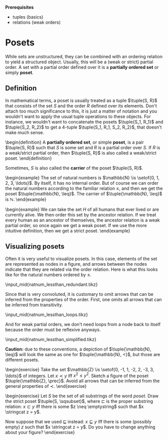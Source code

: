 **Prerequisites**

- tuples (basics)
- relations (weak orders)

# Posets

While sets are unstructured, they can be combined with an ordering relation to yield a structured object.
Usually, this will be a (weak or strict) partial order.
A set with a partial order defined over it is a **partially ordered set** or simply **poset**.

## Definition

In mathematical terms, a poset is usually treated as a tuple $\tuple{S, R}$ that consists of the set $S$ and the order $R$ defined over its elements.
Don't attach too much significance to this, it is just a matter of notation and you wouldn't want to apply the usual tuple operations to these objects.
For instance, we wouldn't want to concatenate the posets $\tuple{S_1, R_1}$ and $\tuple{S_2, R_2}$ to get a 4-tuple $\tuple{S_1, R_1, S_2, R_2}$, that doesn't make much sense.

\begin{definition}
A **partially ordered set**, or simple **poset**, is a pair $\tuple{S, R}$ such that $S$ is some set and $R$ is a partial order over $S$.
If $R$ is a weak/strict partial order, then $\tuple{S, R}$ is also called a weak/strict poset.
\end{definition}

Sometimes, $S$ is also called the **carrier** of the poset $\tuple{S, R}$.

\begin{example}
The set of natural numbers is $\mathbb{N} \is \setof{0, 1, 2, 3, \ldots}$.
By itself, it has no internal order.
But of course we can order the natural numbers according to the familiar relation $\leq$, and then we get the poset $\tuple{\mathbb{N}, \leq}$.
The carrier of $\tuple{\mathbb{N}, \leq}$ is $\mathbb{N}$.
\end{example}

\begin{example}
We can take the set $H$ of all humans that ever lived or are currently alive.
We then order this set by the ancestor relation.
If we treat every human as an ancestor of themselves, the ancestor relation is a weak partial order, so once again we get a weak poset.
If we use the more intuitive definition, then we get a strict poset.
\end{example}

## Visualizing posets

Often it is very useful to visualize posets.
In this case, elements of the set are represented as nodes in a figure, and arrows between the nodes indicate that they are related via the order relation.
Here is what this looks like for the natural numbers ordered by $\leq$.

\input_mid{natnum_lessthan_redundant.tikz}

Since that is very convoluted, it is customary to omit arrows that can be inferred from the properties of the order.
First, one omits all arrows that can be inferred from transitivity.

\input_mid{natnum_lessthan_loops.tikz}

And for weak partial orders, we don't need loops from a node back to itself because the order must be reflexive anyways.

\input_mid{natnum_lessthan_simplified.tikz}

**Caution:** due to these conventions, a depiction of $\tuple{\mathbb{N}, \leq}$ will look the same as one for $\tuple{\mathbb{N}, <}$, but those are different posets.

\begin{exercise}
Take the set $\mathbb{Z} \is \setof{0, -1, 1, -2, 2, -3, 3, \ldots}$ of integers.
Let $x \prec y$ iff $x^2 \leq y^2$.
Sketch a figure of the poset $\tuple{\mathbb{Z}, \prec}$.
Avoid all arrows that can be inferred from the general properties of $\prec$.
\end{exercise}

\begin{exercise}
Let $S$ be the set of all substrings of the word *poset*.
Draw the strict poset $\tuple{S, \sqsubset}$, where $\sqsubset$ is the proper substring relation: $x \sqsubset y$ iff there is some $z \neq \emptystring$ such that $x \stringcat z = y$.


Now suppose that we used $\sqsubseteq$ instead: $x \sqsubseteq y$ iff there is some (possibly empty) $z$ such that $x \stringcat z = y$.
Do you have to change anything about your figure?
\end{exercise}
